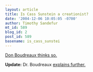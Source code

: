 ```yaml
---
layout: article
title: Is Cass Sunstein a creationist?
date: '2004-12-06 10:05:05 -0700'
author: Timothy Sandefur
mt_id: 589
blog_id: 2
post_id: 589
basename: is_cass_sunstei
---
```

<a href="http://cafehayek.typepad.com/hayek/2004/12/creationism_liv.html">Don Boudreaux thinks so.</a>

<b>Update:</b> Dr. Boudreaux <a href="http://cafehayek.typepad.com/hayek/2004/12/more_on_bluesta.html">explains further.</a>
